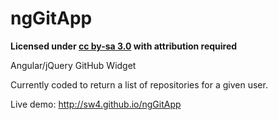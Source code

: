ngGitApp
=====

**Licensed under [cc by-sa 3.0](http://creativecommons.org/licenses/by-sa/3.0/) with attribution required**

Angular/jQuery GitHub Widget

Currently coded to return a list of repositories for a given user.

Live demo: http://sw4.github.io/ngGitApp
